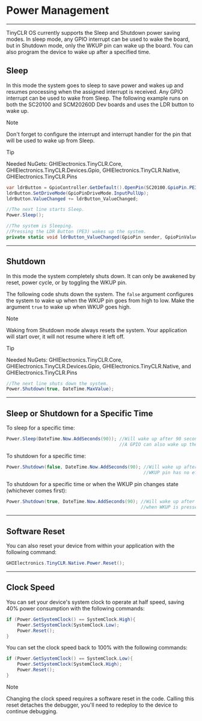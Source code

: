 # Power Management
---
TinyCLR OS currently supports the Sleep and Shutdown power saving modes. 
In sleep mode, any GPIO interrupt can be used to wake the board, but in Shutdown mode, only the WKUP pin can wake up the board. You can also program the device to wake up after a specified time.

## Sleep 
In this mode the system goes to sleep to save power and wakes up and resumes processing when the assigned interrupt is received. Any GPIO interrupt can be used to wake from Sleep. The following example runs on both the SC20100 and SCM20260D Dev boards and uses the LDR button to wake up. 

> [!Note]
> Don't forget to configure the interrupt and interrupt handler for the pin that will be used to wake up from Sleep.

> [!Tip]
> Needed NuGets: GHIElectronics.TinyCLR.Core, GHIElectronics.TinyCLR.Devices.Gpio, GHIElectronics.TinyCLR.Native, GHIElectronics.TinyCLR.Pins

```cs
var ldrButton = GpioController.GetDefault().OpenPin(SC20100.GpioPin.PE3);
ldrButton.SetDriveMode(GpioPinDriveMode.InputPullUp);
ldrButton.ValueChanged += ldrButton_ValueChanged;

//The next line starts Sleep.
Power.Sleep();

//The system is Sleeping.
//Pressing the LDR Button (PE3) wakes up the system.
private static void ldrButton_ValueChanged(GpioPin sender, GpioPinValueChangedEventArgs e) { }

```

---

## Shutdown
In this mode the system completely shuts down. It can only be awakened by reset, power cycle, or by toggling the WKUP pin.

The following code shuts down the system. The `false` argument configures the system to wake up when the WKUP pin goes from high to low. Make the argument `true` to wake up when WKUP goes high.

> [!Note]
> Waking from Shutdown mode always resets the system. Your application will start over, it will not resume where it left off.

> [!Tip]
> Needed NuGets: GHIElectronics.TinyCLR.Core, GHIElectronics.TinyCLR.Devices.Gpio, GHIElectronics.TinyCLR.Native, and GHIElectronics.TinyCLR.Pins

```cs
//The next line shuts down the system.
Power.Shutdown(true, DateTime.MaxValue); 

```

---

## Sleep or Shutdown for a Specific Time

To sleep for a specific time:
```cs
Power.Sleep(DateTime.Now.AddSeconds(90)); //Will wake up after 90 seconds.
                                          //A GPIO can also wake up the system.
```

To shutdown for a specific time:
```cs
Power.Shutdown(false, DateTime.Now.AddSeconds(90); //Will wake up after 90 seconds.
                                                   //WKUP pin has no effect.
```

To shutdown for a specific time or when the WKUP pin changes state (whichever comes first):
```cs
Power.Shutdown(true, DateTime.Now.AddSeconds(90); //Will wake up after 90 seconds or
                                                  //when WKUP is pressed.

```

---

## Software Reset

You can also reset your device from within your application with the following command:

```cs
GHIElectronics.TinyCLR.Native.Power.Reset();
```

---

## Clock Speed

You can set your device's system clock to operate at half speed, saving 40% power consumption with the following commands:

```cs
if (Power.GetSystemClock() == SystemClock.High){
    Power.SetSystemClock(SystemClock.Low);
    Power.Reset();
}
```
You can set the clock speed back to 100% with the following commands:

```cs
if (Power.GetSystemClock() == SystemClock.Low){
    Power.SetSystemClock(SystemClock.High);
    Power.Reset();
}
```
> [!Note]
> Changing the clock speed requires a software reset in the code. Calling this reset 
> detaches the debugger, you'll need to redeploy to the device to continue debugging.




